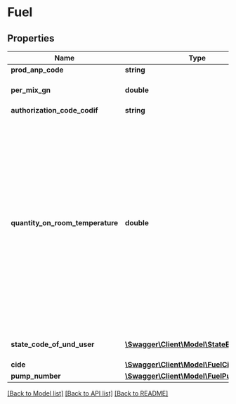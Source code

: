 # Fuel

## Properties
Name | Type | Description | Notes
------------ | ------------- | ------------- | -------------
**prod_anp_code** | **string** |  | 
**per_mix_gn** | **double** | percentage of natural gas (GLP) | [optional] 
**authorization_code_codif** | **string** |  | [optional] 
**quantity_on_room_temperature** | **double** | This decimal 12 integers and 0 to 4 decimals Quantidade de combustível faturada à temperatura ambiente. Informar quando a quantidade faturada informada no campo qCom (I10) tiver sido ajustada para uma temperatura diferente da ambiente. | [optional] 
**state_code_of_und_user** | [**\Swagger\Client\Model\StateEnum**](StateEnum.md) | state where fuel was used | 
**cide** | [**\Swagger\Client\Model\FuelCide**](FuelCide.md) |  | [optional] 
**pump_number** | [**\Swagger\Client\Model\FuelPumpNumber**](FuelPumpNumber.md) |  | [optional] 

[[Back to Model list]](../README.md#documentation-for-models) [[Back to API list]](../README.md#documentation-for-api-endpoints) [[Back to README]](../README.md)



